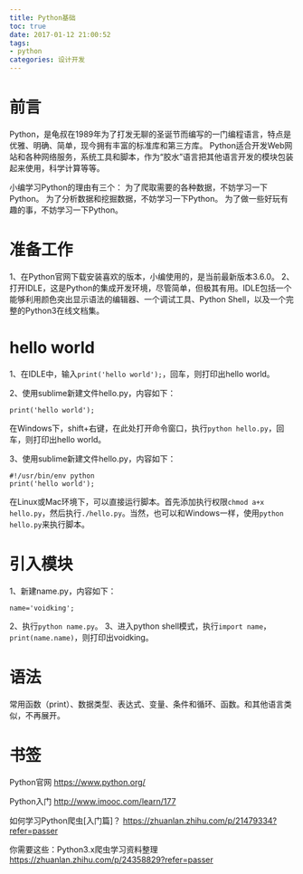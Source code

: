 ```yaml
---
title: Python基础
toc: true
date: 2017-01-12 21:00:52
tags:
- python
categories: 设计开发
---
```

# 前言
Python，是龟叔在1989年为了打发无聊的圣诞节而编写的一门编程语言，特点是优雅、明确、简单，现今拥有丰富的标准库和第三方库。
Python适合开发Web网站和各种网络服务，系统工具和脚本，作为“胶水”语言把其他语言开发的模块包装起来使用，科学计算等等。

小编学习Python的理由有三个：
为了爬取需要的各种数据，不妨学习一下Python。
为了分析数据和挖掘数据，不妨学习一下Python。
为了做一些好玩有趣的事，不妨学习一下Python。

<!--more-->
# 准备工作
1、在Python官网下载安装喜欢的版本，小编使用的，是当前最新版本3.6.0。
2、打开IDLE，这是Python的集成开发环境，尽管简单，但极其有用。IDLE包括一个能够利用颜色突出显示语法的编辑器、一个调试工具、Python Shell，以及一个完整的Python3在线文档集。

# hello world
1、在IDLE中，输入`print('hello world');`，回车，则打印出hello world。

2、使用sublime新建文件hello.py，内容如下：
```
print('hello world');
```
在Windows下，shift+右键，在此处打开命令窗口，执行`python hello.py`，回车，则打印出hello world。

3、使用sublime新建文件hello.py，内容如下：
```
#!/usr/bin/env python
print('hello world');
```
在Linux或Mac环境下，可以直接运行脚本。首先添加执行权限`chmod a+x hello.py`，然后执行`./hello.py`。当然，也可以和Windows一样，使用`python hello.py`来执行脚本。

# 引入模块
1、新建name.py，内容如下：
```
name='voidking';
```
2、执行`python name.py`。
3、进入python shell模式，执行`import name`，`print(name.name)`，则打印出voidking。

# 语法
常用函数（print）、数据类型、表达式、变量、条件和循环、函数。和其他语言类似，不再展开。

# 书签
Python官网
https://www.python.org/

Python入门
http://www.imooc.com/learn/177

如何学习Python爬虫[入门篇]？
https://zhuanlan.zhihu.com/p/21479334?refer=passer

你需要这些：Python3.x爬虫学习资料整理
https://zhuanlan.zhihu.com/p/24358829?refer=passer